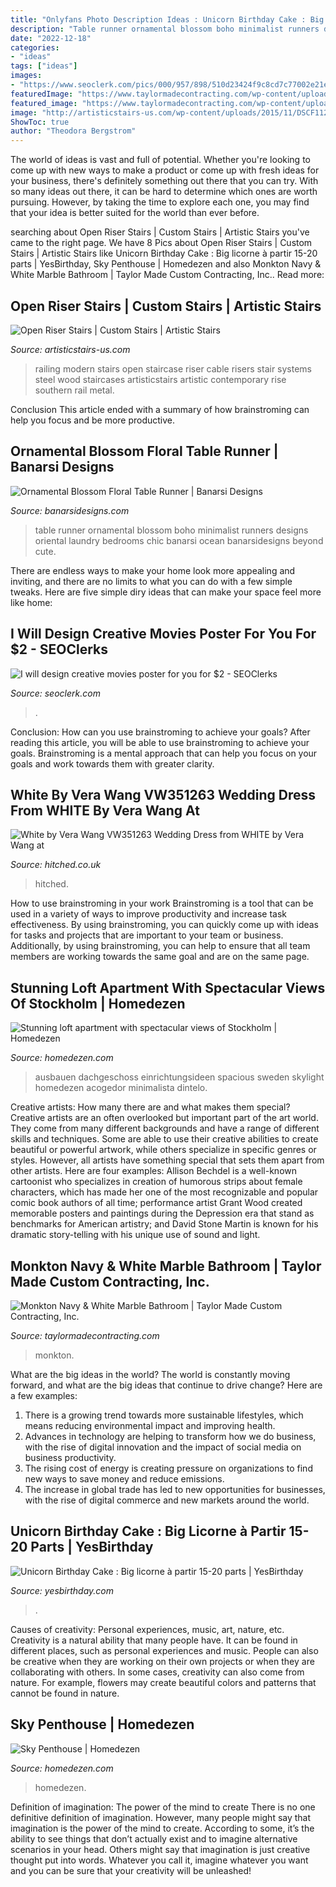 ```yaml
---
title: "Onlyfans Photo Description Ideas : Unicorn Birthday Cake : Big Licorne à Partir 15-20 Parts"
description: "Table runner ornamental blossom boho minimalist runners designs oriental laundry bedrooms chic banarsi ocean banarsidesigns beyond cute"
date: "2022-12-18"
categories:
- "ideas"
tags: ["ideas"]
images:
- "https://www.seoclerk.com/pics/000/957/898/510d23424f9c8cd7c77002e21eff747a.jpg"
featuredImage: "https://www.taylormadecontracting.com/wp-content/uploads/2020/11/E450C981-73CF-4BAF-B0EA-75632BD6D838_1_201_a.jpeg"
featured_image: "https://www.taylormadecontracting.com/wp-content/uploads/2020/11/E450C981-73CF-4BAF-B0EA-75632BD6D838_1_201_a.jpeg"
image: "http://artisticstairs-us.com/wp-content/uploads/2015/11/DSCF1121-Edit-e1446587040747.jpg"
ShowToc: true
author: "Theodora Bergstrom"
---
```



The world of ideas is vast and full of potential. Whether you're looking to come up with new ways to make a product or come up with fresh ideas for your business, there's definitely something out there that you can try. With so many ideas out there, it can be hard to determine which ones are worth pursuing. However, by taking the time to explore each one, you may find that your idea is better suited for the world than ever before.

	

		
searching about Open Riser Stairs | Custom Stairs | Artistic Stairs you've came to the right page. We have 8 Pics about Open Riser Stairs | Custom Stairs | Artistic Stairs like Unicorn Birthday Cake : Big licorne à partir 15-20 parts | YesBirthday, Sky Penthouse | Homedezen and also Monkton Navy &amp; White Marble Bathroom | Taylor Made Custom Contracting, Inc.. Read more:
		
    
## Open Riser Stairs | Custom Stairs | Artistic Stairs

<img loading=lazy src="http://artisticstairs-us.com/wp-content/uploads/2015/11/DSCF1121-Edit-e1446587040747.jpg" onerror="this.onerror=null;this.src='https://tse1.mm.bing.net/th?id=OIP.T1Vl-5OdhGQE169_XBVnJgHaLH&amp;pid=15.1';" alt="Open Riser Stairs | Custom Stairs | Artistic Stairs">

_Source: artisticstairs-us.com_

>railing modern stairs open staircase riser cable risers stair systems steel wood staircases artisticstairs artistic contemporary rise southern rail metal. 

	

Conclusion
This article ended with a summary of how brainstroming can help you focus and be more productive.

    
## Ornamental Blossom Floral Table Runner | Banarsi Designs

<img loading=lazy src="https://www.banarsidesigns.com/media/catalog/product/cache/1/image/850x/040ec09b1e35df139433887a97daa66f/o/b/ob-tablerunner-oceanblue_2.jpg" onerror="this.onerror=null;this.src='https://tse1.mm.bing.net/th?id=OIP.S5C5iBMrw7j1bb1teLO-nwHaLH&amp;pid=15.1';" alt="Ornamental Blossom Floral Table Runner | Banarsi Designs">

_Source: banarsidesigns.com_

>table runner ornamental blossom boho minimalist runners designs oriental laundry bedrooms chic banarsi ocean banarsidesigns beyond cute. 

	

There are endless ways to make your home look more appealing and inviting, and there are no limits to what you can do with a few simple tweaks. Here are five simple diry ideas that can make your space feel more like home:

    
## I Will Design Creative Movies Poster For You For $2 - SEOClerks

<img loading=lazy src="https://www.seoclerk.com/pics/000/957/898/510d23424f9c8cd7c77002e21eff747a.jpg" onerror="this.onerror=null;this.src='https://tse3.mm.bing.net/th?id=OIP.UQ0jQk-cjNfHcALiHv90egHaKe&amp;pid=15.1';" alt="I will design creative movies poster for you for $2 - SEOClerks">

_Source: seoclerk.com_

>. 

	

Conclusion: How can you use brainstroming to achieve your goals?
After reading this article, you will be able to use brainstroming to achieve your goals. Brainstroming is a mental approach that can help you focus on your goals and work towards them with greater clarity.

    
## White By Vera Wang VW351263 Wedding Dress From WHITE By Vera Wang At

<img loading=lazy src="https://cdn0.hitched.co.uk/cat/wedding-dresses/white-by-vera-wang-at-davids-bridal/white-by-vera-wang-vw351263--mfvo441399.jpg" onerror="this.onerror=null;this.src='https://tse4.mm.bing.net/th?id=OIP.OPKZm4ohBH4GHy46hOCDAQHaLH&amp;pid=15.1';" alt="White by Vera Wang VW351263 Wedding Dress from WHITE by Vera Wang at">

_Source: hitched.co.uk_

>hitched. 

	

How to use brainstroming in your work
Brainstroming is a tool that can be used in a variety of ways to improve productivity and increase task effectiveness. By using brainstroming, you can quickly come up with ideas for tasks and projects that are important to your team or business. Additionally, by using brainstroming, you can help to ensure that all team members are working towards the same goal and are on the same page.

    
## Stunning Loft Apartment With Spectacular Views Of Stockholm | Homedezen

<img loading=lazy src="http://www.homedezen.com/wp-content/uploads/2014/04/Stunning-loft-apartment-with-spectacular-views-of-Stockholm-07.jpg" onerror="this.onerror=null;this.src='https://tse4.mm.bing.net/th?id=OIP.d_K9FTRXYa9G--SDw6AmFAHaE7&amp;pid=15.1';" alt="Stunning loft apartment with spectacular views of Stockholm | Homedezen">

_Source: homedezen.com_

>ausbauen dachgeschoss einrichtungsideen spacious sweden skylight homedezen acogedor minimalista dintelo. 

	

Creative artists: How many there are and what makes them special?
Creative artists are an often overlooked but important part of the art world. They come from many different backgrounds and have a range of different skills and techniques. Some are able to use their creative abilities to create beautiful or powerful artwork, while others specialize in specific genres or styles. However, all artists have something special that sets them apart from other artists. Here are four examples: 
Allison Bechdel is a well-known cartoonist who specializes in creation of humorous strips about female characters, which has made her one of the most recognizable and popular comic book authors of all time; performance artist Grant Wood created memorable posters and paintings during the Depression era that stand as benchmarks for American artistry; and David Stone Martin is known for his dramatic story-telling with his unique use of sound and light.

    
## Monkton Navy &amp; White Marble Bathroom | Taylor Made Custom Contracting, Inc.

<img loading=lazy src="https://www.taylormadecontracting.com/wp-content/uploads/2020/11/E450C981-73CF-4BAF-B0EA-75632BD6D838_1_201_a.jpeg" onerror="this.onerror=null;this.src='https://tse2.mm.bing.net/th?id=OIP.0CmhlF51vR9DsymXGtm7bQHaLV&amp;pid=15.1';" alt="Monkton Navy &amp; White Marble Bathroom | Taylor Made Custom Contracting, Inc.">

_Source: taylormadecontracting.com_

>monkton. 

	

What are the big ideas in the world?
The world is constantly moving forward, and what are the big ideas that continue to drive change? Here are a few examples: 
1. There is a growing trend towards more sustainable lifestyles, which means reducing environmental impact and improving health. 
2. Advances in technology are helping to transform how we do business, with the rise of digital innovation and the impact of social media on business productivity. 
3. The rising cost of energy is creating pressure on organizations to find new ways to save money and reduce emissions. 
4. The increase in global trade has led to new opportunities for businesses, with the rise of digital commerce and new markets around the world.

    
## Unicorn Birthday Cake : Big Licorne à Partir 15-20 Parts | YesBirthday

<img loading=lazy src="https://yesbirthday.com/wp-content/uploads/2019/10/Unicorn-Birthday-Cake-Big-licorne-a-partir-15-20-parts.jpg" onerror="this.onerror=null;this.src='https://tse3.mm.bing.net/th?id=OIP.ogcZWcXV1uFvVABssd8X_QHaHa&amp;pid=15.1';" alt="Unicorn Birthday Cake : Big licorne à partir 15-20 parts | YesBirthday">

_Source: yesbirthday.com_

>. 

	

Causes of creativity: Personal experiences, music, art, nature, etc.
Creativity is a natural ability that many people have. It can be found in different places, such as personal experiences and music. People can also be creative when they are working on their own projects or when they are collaborating with others. In some cases, creativity can also come from nature. For example, flowers may create beautiful colors and patterns that cannot be found in nature.

    
## Sky Penthouse | Homedezen

<img loading=lazy src="http://www.homedezen.com/wp-content/uploads/2013/12/Sky-Penthouse-35.jpg" onerror="this.onerror=null;this.src='https://tse2.mm.bing.net/th?id=OIP.2cboZDN_Cbe3ALNqrJHOYwHaE8&amp;pid=15.1';" alt="Sky Penthouse | Homedezen">

_Source: homedezen.com_

>homedezen. 

	

Definition of imagination: The power of the mind to create
There is no one definitive definition of imagination. However, many people might say that imagination is the power of the mind to create. According to some, it’s the ability to see things that don’t actually exist and to imagine alternative scenarios in your head. Others might say that imagination is just creative thought put into words. Whatever you call it, imagine whatever you want and you can be sure that your creativity will be unleashed!

